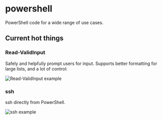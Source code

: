 # powershell
PowerShell code for a wide range of use cases.

## Current hot things

### Read-ValidInput
Safely and helpfully prompt users for input. Supports better formatting for large lists, and a lot of control:

![Read-ValidInput example](https://i.imgur.com/9YXYHyJ.png)

### ssh
ssh directly from PowerShell.

![ssh example](https://i.imgur.com/EKv66pv.png)
